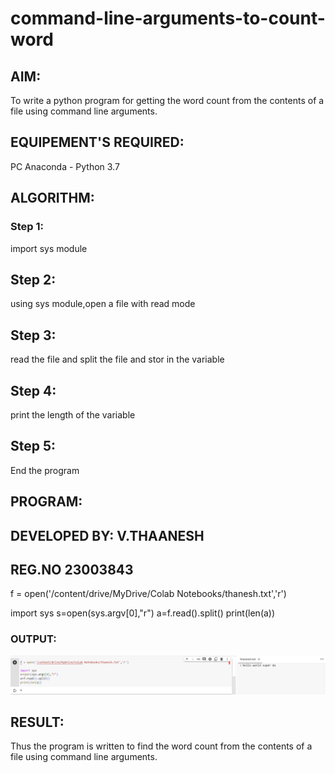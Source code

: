 # command-line-arguments-to-count-word
## AIM:
To write a python program for getting the word count from the contents of a file using command line arguments.
## EQUIPEMENT'S REQUIRED: 
PC
Anaconda - Python 3.7
## ALGORITHM: 
### Step 1:
import sys module
## Step 2:
using sys module,open a file with read mode
## Step 3:
read the file and split the file and stor in the variable
## Step 4:
print the length of the variable
## Step 5:
End the program

## PROGRAM:
## DEVELOPED BY: V.THAANESH
## REG.NO 23003843
f = open('/content/drive/MyDrive/Colab Notebooks/thanesh.txt','r')

import sys
s=open(sys.argv[0],"r")
a=f.read().split()
print(len(a))
### OUTPUT:
![output](/Screenshot%202023-07-31%20094103.png)



## RESULT:
Thus the program is written to find the word count from the contents of a file using command line arguments.

